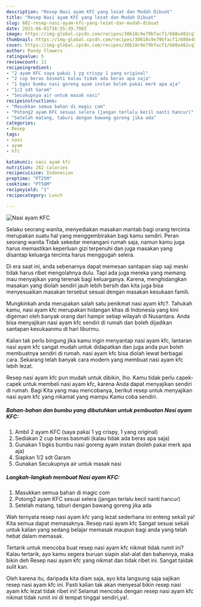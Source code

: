 ```yaml
---
description: "Resep Nasi ayam KFC yang lezat dan Mudah Dibuat"
title: "Resep Nasi ayam KFC yang lezat dan Mudah Dibuat"
slug: 882-resep-nasi-ayam-kfc-yang-lezat-dan-mudah-dibuat
date: 2021-06-01T16:55:39.790Z
image: https://img-global.cpcdn.com/recipes/30618c9e79bfacf1/680x482cq70/nasi-ayam-kfc-foto-resep-utama.jpg
thumbnail: https://img-global.cpcdn.com/recipes/30618c9e79bfacf1/680x482cq70/nasi-ayam-kfc-foto-resep-utama.jpg
cover: https://img-global.cpcdn.com/recipes/30618c9e79bfacf1/680x482cq70/nasi-ayam-kfc-foto-resep-utama.jpg
author: Randy Flowers
ratingvalue: 5
reviewcount: 11
recipeingredient:
- "2 ayam KFC saya pakai 1 yg crispy 1 yang original"
- "2 cup beras basmati kalau tidak ada beras apa saja"
- "1 bgks bumbu nasi goreng ayam instan boleh pakai merk apa aja"
- "1/2 sdt Garam"
- "Secukupnya air untuk masak nasi"
recipeinstructions:
- "Masukkan semua bahan di magic com"
- "Potong2 ayam KFC sesuai selera (jangan terlalu kecil nanti hancur)"
- "Setelah matang, taburi dengan bawang goreng jika ada"
categories:
- Resep
tags:
- nasi
- ayam
- kfc

katakunci: nasi ayam kfc 
nutrition: 262 calories
recipecuisine: Indonesian
preptime: "PT25M"
cooktime: "PT58M"
recipeyield: "1"
recipecategory: Lunch

---
```



![Nasi ayam KFC](https://img-global.cpcdn.com/recipes/30618c9e79bfacf1/680x482cq70/nasi-ayam-kfc-foto-resep-utama.jpg)

Selaku seorang wanita, menyediakan masakan mantab bagi orang tercinta merupakan suatu hal yang menggembirakan bagi kamu sendiri. Peran seorang  wanita Tidak sekedar menangani rumah saja, namun kamu juga harus memastikan keperluan gizi terpenuhi dan juga masakan yang disantap keluarga tercinta harus menggugah selera.

Di era  saat ini, anda sebenarnya dapat memesan santapan siap saji meski tidak harus ribet mengolahnya dulu. Tapi ada juga mereka yang memang mau menyajikan yang terenak bagi keluarganya. Karena, menghidangkan masakan yang diolah sendiri jauh lebih bersih dan kita juga bisa menyesuaikan masakan tersebut sesuai dengan masakan kesukaan famili. 



Mungkinkah anda merupakan salah satu penikmat nasi ayam kfc?. Tahukah kamu, nasi ayam kfc merupakan hidangan khas di Indonesia yang kini digemari oleh banyak orang dari hampir setiap wilayah di Nusantara. Anda bisa menyajikan nasi ayam kfc sendiri di rumah dan boleh dijadikan santapan kesukaanmu di hari liburmu.

Kalian tak perlu bingung jika kamu ingin menyantap nasi ayam kfc, lantaran nasi ayam kfc sangat mudah untuk didapatkan dan juga anda pun boleh membuatnya sendiri di rumah. nasi ayam kfc bisa diolah lewat berbagai cara. Sekarang telah banyak cara modern yang membuat nasi ayam kfc lebih lezat.

Resep nasi ayam kfc pun mudah untuk dibikin, lho. Kamu tidak perlu capek-capek untuk membeli nasi ayam kfc, karena Anda dapat menyajikan sendiri di rumah. Bagi Kita yang mau mencobanya, berikut resep untuk menyajikan nasi ayam kfc yang nikamat yang mampu Kamu coba sendiri.

<!--inarticleads1-->

##### Bahan-bahan dan bumbu yang dibutuhkan untuk pembuatan Nasi ayam KFC:

1. Ambil 2 ayam KFC (saya pakai 1 yg crispy, 1 yang original)
1. Sediakan 2 cup beras basmati (kalau tidak ada beras apa saja)
1. Gunakan 1 bgks bumbu nasi goreng ayam instan (boleh pakai merk apa aja)
1. Siapkan 1/2 sdt Garam
1. Gunakan Secukupnya air untuk masak nasi




<!--inarticleads2-->

##### Langkah-langkah membuat Nasi ayam KFC:

1. Masukkan semua bahan di magic com
1. Potong2 ayam KFC sesuai selera (jangan terlalu kecil nanti hancur)
1. Setelah matang, taburi dengan bawang goreng jika ada




Wah ternyata resep nasi ayam kfc yang lezat sederhana ini enteng sekali ya! Kita semua dapat memasaknya. Resep nasi ayam kfc Sangat sesuai sekali untuk kalian yang sedang belajar memasak maupun bagi anda yang telah hebat dalam memasak.

Tertarik untuk mencoba buat resep nasi ayam kfc nikmat tidak rumit ini? Kalau tertarik, ayo kamu segera buruan siapin alat-alat dan bahannya, maka bikin deh Resep nasi ayam kfc yang nikmat dan tidak ribet ini. Sangat taidak sulit kan. 

Oleh karena itu, daripada kita diam saja, ayo kita langsung saja sajikan resep nasi ayam kfc ini. Pasti kalian tak akan menyesal bikin resep nasi ayam kfc lezat tidak ribet ini! Selamat mencoba dengan resep nasi ayam kfc nikmat tidak rumit ini di tempat tinggal sendiri,ya!.

